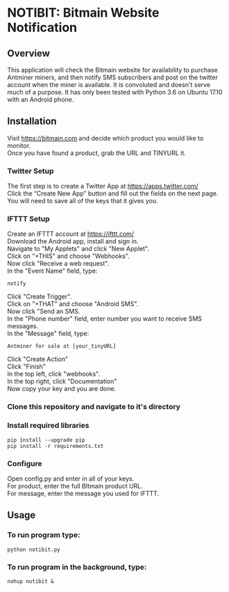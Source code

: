 # NOTIBIT: Bitmain Website Notification

## Overview

This application will check the Bitmain website for availability to purchase
Antminer miners, and then notify SMS subscribers and post on
the twitter account when the miner is available. It is convoluted and doesn't
serve much of a purpose. It has only been tested with Python 3.6 on Ubuntu 17.10
with an Android phone.

## Installation

Visit https://bitmain.com and decide which product you would like to monitor. <br />
Once you have found a product, grab the URL and TINYURL it.

### Twitter Setup

The first step is to create a Twitter App at https://apps.twitter.com/ <br />
Click the “Create New App” button and fill out the fields on the next page. <br />
You will need to save all of the keys that it gives you.

### IFTTT Setup

Create an IFTTT account at https://ifttt.com/ <br />
Download the Android app, install and sign in. <br />
Navigate to "My Applets" and click "New Applet". <br />
Click on "+THIS" and choose "Webhooks". <br />
Now click "Receive a web request". <br />
In the "Event Name" field, type:
```
notify
```
Click "Create Trigger". <br />
Click on "+THAT" and choose "Android SMS". <br />
Now click "Send an SMS. <br />
In the "Phone number" field, enter number you want to receive SMS messages. <br />
In the "Message" field, type:
```
Antminer for sale at [your_tinyURL]
```
Click "Create Action" <br />
Click "Finish" <br />
In the top left, click "webhooks". <br />
In the top right, click "Documentation" <br />
Now copy your key and you are done.

### Clone this repository and navigate to it's directory

### Install required libraries
```
pip install --upgrade pip
pip install -r requirements.txt
```

### Configure

Open config.py and enter in all of your keys. <br />
For product, enter the full BItmain product URL. <br />
For message, enter the message you used for IFTTT.


## Usage

### To run program type:
```
python notibit.py
```

### To run program in the background, type:
```
nohup notibit &
```





